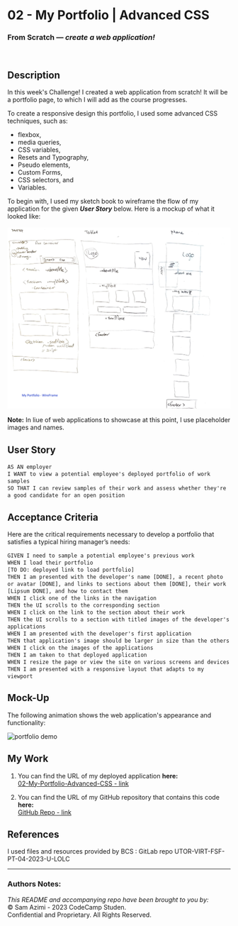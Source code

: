 # 02 - My Portfolio | Advanced CSS
### From Scratch &mdash; _create a web application!_
<br>

## Description

In this week's Challenge! I created a web application from scratch! It will be a portfolio page, to which I will add as the course progresses. 

To create a responsive design this portfolio, I used some advanced CSS techniques, such as: 
* flexbox, 
* media queries,  
* CSS variables,
* Resets and Typography,
* Pseudo elements,
* Custom Forms,
* CSS selectors, and
* Variables.

To begin with, I used my sketch book to wireframe the flow of my application for the given **_User Story_** below. Here is a mockup of what it looked like:<br><br>
![Wireframe](./Assets/Images/WireFrame.PNG) 


**Note:** In liue of web applications to showcase at this point, I use placeholder images and names. 


## User Story

```
AS AN employer
I WANT to view a potential employee's deployed portfolio of work samples
SO THAT I can review samples of their work and assess whether they're a good candidate for an open position
```


## Acceptance Criteria

Here are the critical requirements necessary to develop a portfolio that satisfies a typical hiring manager’s needs:

```
GIVEN I need to sample a potential employee's previous work
WHEN I load their portfolio                                         [TO DO: deployed link to load portfolio]
THEN I am presented with the developer's name [DONE], a recent photo or avatar [DONE], and links to sections about them [DONE], their work [Lipsum DONE], and how to contact them
WHEN I click one of the links in the navigation
THEN the UI scrolls to the corresponding section
WHEN I click on the link to the section about their work
THEN the UI scrolls to a section with titled images of the developer's applications
WHEN I am presented with the developer's first application
THEN that application's image should be larger in size than the others
WHEN I click on the images of the applications
THEN I am taken to that deployed application
WHEN I resize the page or view the site on various screens and devices
THEN I am presented with a responsive layout that adapts to my viewport
```


## Mock-Up

The following animation shows the web application's appearance and functionality:

![portfolio demo](./Assets/Images/02-advanced-css-homework-demo.gif)


## My Work
1. You can find the URL of my deployed application **here:** <br>[02-My-Portfolio-Advanced-CSS - link](https://dinozio-design.github.io/02-My-Portfolio-Advanced-CSS)

2. You can find the URL of my GitHub repository that contains this code **here:** <br>[GitHub Repo - link](https://github.com/dinozio-design/02-My-Portfolio-Advanced-CSS.git)


## References
I used files and resources provided by BCS : GitLab repo UTOR-VIRT-FSF-PT-04-2023-U-LOLC


- - -
### Authors Notes:<br>
_This README and accompanying repo have been brought to you by:_<br>
© Sam Azimi - 2023 CodeCamp Studen.<br> 
Confidential and Proprietary. All Rights Reserved.
